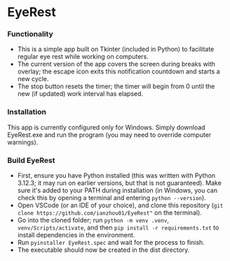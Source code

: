 # EyeRest
### Functionality
- This is a simple app built on Tkinter (included in Python) to facilitate regular eye rest while working on computers.
- The current version of the app covers the screen during breaks with overlay; the escape icon exits this notification countdown and starts a new cycle.
- The stop button resets the timer; the timer will begin from 0 until the new (if updated) work interval has elapsed.
### Installation
This app is currently configured only for Windows. Simply download EyeRest.exe and run the program (you may need to override computer warnings).
### Build EyeRest
- First, ensure you have Python installed (this was written with Python 3.12.3; it may run on earlier versions, but that is not guaranteed). Make sure it's added to your PATH during installation (in Windows, you can check this by opening a terminal and entering ```python --version```).
- Open VSCode (or an IDE of your choice), and clone this repository (```git clone https://github.com/ianzhou01/EyeRest"``` on the terminal). 
- Go into the cloned folder; run ```python -m venv .venv```, ```venv/Scripts/activate```, and then ```pip install -r requirements.txt``` to install dependencies in the environment.
- Run ```pyinstaller EyeRest.spec``` and wait for the process to finish.
- The executable should now be created in the dist directory.
